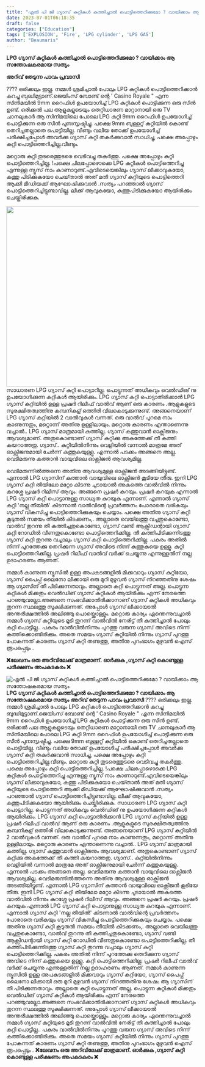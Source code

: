 ```yaml
---
title: "എൽ പി ജി ഗ്യാസ് കുറ്റികൾ കത്തിച്ചാൽ പൊട്ടിത്തെറിക്കുമോ ? വായിക്കാം ആ സന്തോഷകരമായ സത്യം"
date: 2023-07-01T06:18:35
draft: false
categories: ["Education"]
tags: ['EXPLOSION', 'Fire', 'LPG cylinder', 'LPG GAS']
author: "Beaumaris"
---
```


<strong>LPG ഗ്യാസ് കുറ്റികൾ കത്തിച്ചാൽ പൊട്ടിത്തെറിക്കുമോ ? വായിക്കാം ആ സന്തോഷകരമായ സത്യം </strong>

<strong>അറിവ് തേടുന്ന പാവം പ്രവാസി</strong>

???? ഒരിക്കലും ഇല്ല. നമ്മൾ ശ്രമിച്ചാൽ പോലും LPG കുറ്റികൾ പൊട്ടിത്തെറിക്കാൻ കുറച്ചു ബുദ്ധിമുട്ടാണ്.ജെയിംസ് ബോണ്ട് ന്റെ ' Casino Royale " എന്ന സിനിമയിൽ 9mm റൈഫിൾ ഉപയോഗിച്ച് LPG കുറ്റികൾ പൊട്ടിക്കുന്ന ഒരു സീൻ ഉണ്ട്. ഒരിക്കൽ പല ആളുകളുടെയും തെറ്റിധാരണ മാറ്റാനായി ഒരു TV ചാനലുകാർ ആ സിനിമയിലെ പോലെ LPG കുറ്റി 9mm റൈഫിൾ ഉപയോഗിച്ച് പൊട്ടിക്കുന്ന ഒരു സീൻ പുനഃസൃഷ്ടിച്ചു. പക്ഷെ 9mm ബുള്ളറ്റ് കുറ്റിയിൽ കൊണ്ട് തെറിച്ചതല്ലാതെ പൊട്ടിയില്ല. വീണ്ടും വലിയ തോക്ക് ഉപയോഗിച്ച് പരീക്ഷിച്ചപ്പോൾ അവർക്കു ഗ്യാസ് കുറ്റി തകർക്കുവാൻ സാധിച്ചു, പക്ഷെ അപ്പോഴും കുറ്റി പൊട്ടിത്തെറിച്ചില്ല.വീണ്ടും.

മറ്റൊരു കുറ്റി തുടരെത്തുടരെ വെടിവച്ചു തകർത്തു. പക്ഷെ അപ്പോഴും കുറ്റി പൊട്ടിത്തെറിച്ചില്ല. !പക്ഷെ ചിലപ്പോഴൊക്കെ LPG കുറ്റികൾ പൊട്ടിത്തെറിച്ചു എന്നുള്ള ന്യൂസ് നാം കാണാറുണ്ട്.എവിടെയെങ്കിലും ഗ്യാസ് ലീക്കാവുകയോ, കത്തു പിടിക്കുകയോ ചെയ്‌താൽ അത് മതി ഗ്യാസ് കുറ്റിയുടെ പൊട്ടിത്തെറി ആക്കി മീഡിയക്ക് ആഘോഷിക്കുവാൻ .സത്യം പറഞ്ഞാൽ ഗ്യാസ് പൊട്ടിത്തെറിച്ചിട്ടുണ്ടാവില്ല. ലീക്ക് ആവുകയോ, കത്തുപിടിക്കുകയോ ആയിരിക്കും ചെയ്തിരിക്കുക.

<a href="https://cdn.boolokam.com/articles/2023/07/JJJT.jpg"><img class="wp-image-401668 aligncenter" src="https://cdn.boolokam.com/articles/2023/07/JJJT.jpg" alt="" width="915" height="473" /></a>സാധാരണ LPG ഗ്യാസ് കുറ്റി പൊട്ടാറില്ല. പൊട്ടുന്നത് അധികവും വെൽഡിങ് നു ഉപയോഗിക്കുന്ന കുറ്റികൾ ആയിരിക്കും. LPG ഗ്യാസ് കുറ്റി പൊട്ടാതിരിക്കാൻ LPG ഗ്യാസ് കുറ്റിയിൽ ഉള്ള പ്രഷർ റിലീഫ് വാൽവ് ആണ് ഒരു കാരണം .ആളുകളുടെ സുരക്ഷിതത്വത്തിനു കമ്പനികള് ഒത്തിരി വിലകൊടുക്കുന്നുണ്ട്. അങ്ങനെയാണ് LPG ഗ്യാസ് കുറ്റിയിൽ 2 വാൽവുകൾ വന്നത്. ഒരു വാൽവ് പുറമെ നാം കാണുന്നതും, മറ്റൊന്ന് അതിനു ഉള്ളിലായും. മറ്റൊരു കാരണം എന്താണെന്നു വച്ചാൽ.. LPG ഗ്യാസ് മാത്രമായി കത്തില്ല. ഗ്യാസ് കത്തുവാൻ ഓക്സിജനും ആവശ്യമാണ്. അതുകൊണ്ടാണ് ഗ്യാസ് കുറ്റിക്കു അകത്തേക്ക് തീ കത്തി കയറാത്തതു. ഗ്യാസ്.. കുറ്റിയിൽനിന്നും വെളിയിൽ വന്നാൽ മാത്രമേ അത് ഓക്സിജനുമായി ചേർന്ന് കത്തുകയുള്ളൂ. എന്നാൽ പടക്കം അങ്ങനെ അല്ല. വെടിമരുന്നു കത്താൻ വായുവിലെ ഓക്സിജൻ ആവശ്യമില്ല.

വെടിമരുന്നിൽത്തന്നെ അതിനു ആവശ്യമുള്ള ഓക്സിജൻ അടങ്ങിയിട്ടുണ്ട്. എന്നാൽ LPG ഗ്യാസിന് കത്താൻ വായുവിലെ ഓക്സിജൻ കൂടിയേ തീരു. ഇനി LPG ഗ്യാസ് കുറ്റി തീയിലോ മറ്റോ കിടന്നു ചൂടായാൽ അകത്തെ വാൽവിൽ നിന്നും കുറശ്ശേ പ്രഷർ റിലീസ് ആവും. അങ്ങനെ പ്രഷർ കുറയും. പ്രഷർ കുറയുക എന്നാൽ LPG ഗ്യാസ് കുറ്റി പൊട്ടാനുള്ള സാധ്യത കുറയുക എന്നാണ്. എന്നാൽ ഗ്യാസ് കുറ്റി 'നല്ല തീയിൽ' കിടന്നാൽ വാൽവിന്റെ പ്രവർത്തനം പോരാതെ വരികയും ഗ്യാസ് വികസിച്ചു പൊട്ടിത്തെറിക്കുകയും ചെയ്യാം. പക്ഷെ അതിനു ഗ്യാസ് കുറ്റി കൂടുതൽ സമയം തീയിൽ കിടക്കണം,. അല്ലാതെ വെയിലത്തു വച്ചതുകൊണ്ടോ, വാൽവ് തുറന്നു തീ കത്തിച്ചതുകൊണ്ടോ, ഗ്യാസ് വണ്ടി ആക്സിഡന്റായി ഗ്യാസ് കുറ്റി റോഡിൽ വീണതുകൊണ്ടോ പൊട്ടിത്തെറിക്കില്ല. തീ കത്തിപിടിക്കുന്നിടത്തു ഗ്യാസ് കുറ്റി തുറന്നു വച്ചാലും ഗ്യാസ് കുറ്റി പൊട്ടിത്തെറിക്കില്ല. പകരം അതിൽ നിന്ന് പുറത്തേക്കു തെറിക്കുന്ന ഗ്യാസ് അവിടെ നിന്ന് കത്തുകയെ ഉള്ളൂ. കുറ്റി പൊട്ടിത്തെറിക്കില്ല. പ്രഷർ റിലീഫ് വാൽവ് വർക്ക്‌ ചെയ്യുന്നു എന്നുള്ളതിന് നല്ല ഉദാഹരണം ആണത്.

നമ്മൾ കാണുന്ന ന്യൂസിൽ ഉള്ള അപകടങ്ങളിൽ മിക്കവാറും ഗ്യാസ് കുറ്റിയോ, ഗ്യാസ് പൈപ്പ് ലൈനോ ലീക്കായി ഒരു മുറി മുഴുവൻ ഗ്യാസ് നിറഞ്ഞതിനു ശേഷം ആ ഗ്യാസിന് തീ പിടിക്കുന്നതാവും. അല്ലാതെ കുറ്റി പൊട്ടുന്നത് അല്ല. പൊട്ടുന്ന കുറ്റികൾ മിക്കതും വെൽഡിങ് ഗ്യാസ് കുറ്റികൾ ആയിരിക്കും എന്ന് നേരത്തെ പറഞ്ഞുവല്ലോ.അങ്ങനെ സംഭവിക്കാതിരിക്കാനാണ് ഗ്യാസ് കുറ്റികൾ അധികവും തുറന്ന സ്ഥലത്തു സൂക്ഷിക്കുന്നത്. അപ്പോൾ ഗ്യാസ് ലീക്കായാൽ അന്തരീക്ഷത്തിൽ അലിഞ്ഞു പൊയ്ക്കൊള്ളും.
മറ്റൊരു കാര്യം എന്തെന്നുവച്ചാൽ നമ്മൾ ഗ്യാസ് കുറ്റിയുടെ മൂടി തുറന്ന് വാൽവിൽ നേരിട്ട് തീ കത്തിച്ചാൽ പോലും കുറ്റി പൊട്ടില്ല.. പകരം വാൽവിൽനിന്നും പുറത്തു വരുന്ന ഗ്യാസ് അവിടെ നിന്ന് കത്തിക്കൊണ്ടിരിക്കും. അതെ സമയം ഗ്യാസ് കുറ്റിയിൽ നിന്നും ഗ്യാസ് പുറത്തു പോകുന്നത് കാരണം ഗ്യാസ് കുറ്റി തണുത്തു, അതിനു പുറംഭാഗം മുഴുവൻ ഐസ് രൂപപ്പെടും .

<strong>❌ലേഖനം ഒരു അറിവിലേക്ക് മാത്രമാണ്. ഓർക്കുക ,ഗ്യാസ് കുറ്റി കൊണ്ടുള്ള പരീക്ഷണം അപകടകരം ❌</strong>


![എൽ പി ജി ഗ്യാസ് കുറ്റികൾ കത്തിച്ചാൽ പൊട്ടിത്തെറിക്കുമോ ? വായിക്കാം ആ സന്തോഷകരമായ സത്യം](https://cdn.boolokam.com/articles/2023/07/JJJT.jpg)**LPG ഗ്യാസ് കുറ്റികൾ കത്തിച്ചാൽ പൊട്ടിത്തെറിക്കുമോ ? വായിക്കാം ആ സന്തോഷകരമായ സത്യം** **അറിവ് തേടുന്ന പാവം പ്രവാസി** ???? ഒരിക്കലും ഇല്ല. നമ്മൾ ശ്രമിച്ചാൽ പോലും LPG കുറ്റികൾ പൊട്ടിത്തെറിക്കാൻ കുറച്ചു ബുദ്ധിമുട്ടാണ്.ജെയിംസ് ബോണ്ട് ന്റെ ' Casino Royale " എന്ന സിനിമയിൽ 9mm റൈഫിൾ ഉപയോഗിച്ച് LPG കുറ്റികൾ പൊട്ടിക്കുന്ന ഒരു സീൻ ഉണ്ട്. ഒരിക്കൽ പല ആളുകളുടെയും തെറ്റിധാരണ മാറ്റാനായി ഒരു TV ചാനലുകാർ ആ സിനിമയിലെ പോലെ LPG കുറ്റി 9mm റൈഫിൾ ഉപയോഗിച്ച് പൊട്ടിക്കുന്ന ഒരു സീൻ പുനഃസൃഷ്ടിച്ചു. പക്ഷെ 9mm ബുള്ളറ്റ് കുറ്റിയിൽ കൊണ്ട് തെറിച്ചതല്ലാതെ പൊട്ടിയില്ല. വീണ്ടും വലിയ തോക്ക് ഉപയോഗിച്ച് പരീക്ഷിച്ചപ്പോൾ അവർക്കു ഗ്യാസ് കുറ്റി തകർക്കുവാൻ സാധിച്ചു, പക്ഷെ അപ്പോഴും കുറ്റി പൊട്ടിത്തെറിച്ചില്ല.വീണ്ടും. മറ്റൊരു കുറ്റി തുടരെത്തുടരെ വെടിവച്ചു തകർത്തു. പക്ഷെ അപ്പോഴും കുറ്റി പൊട്ടിത്തെറിച്ചില്ല. !പക്ഷെ ചിലപ്പോഴൊക്കെ LPG കുറ്റികൾ പൊട്ടിത്തെറിച്ചു എന്നുള്ള ന്യൂസ് നാം കാണാറുണ്ട്.എവിടെയെങ്കിലും ഗ്യാസ് ലീക്കാവുകയോ, കത്തു പിടിക്കുകയോ ചെയ്‌താൽ അത് മതി ഗ്യാസ് കുറ്റിയുടെ പൊട്ടിത്തെറി ആക്കി മീഡിയക്ക് ആഘോഷിക്കുവാൻ .സത്യം പറഞ്ഞാൽ ഗ്യാസ് പൊട്ടിത്തെറിച്ചിട്ടുണ്ടാവില്ല. ലീക്ക് ആവുകയോ, കത്തുപിടിക്കുകയോ ആയിരിക്കും ചെയ്തിരിക്കുക. [](https://cdn.boolokam.com/articles/2023/07/JJJT.jpg)സാധാരണ LPG ഗ്യാസ് കുറ്റി പൊട്ടാറില്ല. പൊട്ടുന്നത് അധികവും വെൽഡിങ് നു ഉപയോഗിക്കുന്ന കുറ്റികൾ ആയിരിക്കും. LPG ഗ്യാസ് കുറ്റി പൊട്ടാതിരിക്കാൻ LPG ഗ്യാസ് കുറ്റിയിൽ ഉള്ള പ്രഷർ റിലീഫ് വാൽവ് ആണ് ഒരു കാരണം .ആളുകളുടെ സുരക്ഷിതത്വത്തിനു കമ്പനികള് ഒത്തിരി വിലകൊടുക്കുന്നുണ്ട്. അങ്ങനെയാണ് LPG ഗ്യാസ് കുറ്റിയിൽ 2 വാൽവുകൾ വന്നത്. ഒരു വാൽവ് പുറമെ നാം കാണുന്നതും, മറ്റൊന്ന് അതിനു ഉള്ളിലായും. മറ്റൊരു കാരണം എന്താണെന്നു വച്ചാൽ.. LPG ഗ്യാസ് മാത്രമായി കത്തില്ല. ഗ്യാസ് കത്തുവാൻ ഓക്സിജനും ആവശ്യമാണ്. അതുകൊണ്ടാണ് ഗ്യാസ് കുറ്റിക്കു അകത്തേക്ക് തീ കത്തി കയറാത്തതു. ഗ്യാസ്.. കുറ്റിയിൽനിന്നും വെളിയിൽ വന്നാൽ മാത്രമേ അത് ഓക്സിജനുമായി ചേർന്ന് കത്തുകയുള്ളൂ. എന്നാൽ പടക്കം അങ്ങനെ അല്ല. വെടിമരുന്നു കത്താൻ വായുവിലെ ഓക്സിജൻ ആവശ്യമില്ല. വെടിമരുന്നിൽത്തന്നെ അതിനു ആവശ്യമുള്ള ഓക്സിജൻ അടങ്ങിയിട്ടുണ്ട്. എന്നാൽ LPG ഗ്യാസിന് കത്താൻ വായുവിലെ ഓക്സിജൻ കൂടിയേ തീരു. ഇനി LPG ഗ്യാസ് കുറ്റി തീയിലോ മറ്റോ കിടന്നു ചൂടായാൽ അകത്തെ വാൽവിൽ നിന്നും കുറശ്ശേ പ്രഷർ റിലീസ് ആവും. അങ്ങനെ പ്രഷർ കുറയും. പ്രഷർ കുറയുക എന്നാൽ LPG ഗ്യാസ് കുറ്റി പൊട്ടാനുള്ള സാധ്യത കുറയുക എന്നാണ്. എന്നാൽ ഗ്യാസ് കുറ്റി 'നല്ല തീയിൽ' കിടന്നാൽ വാൽവിന്റെ പ്രവർത്തനം പോരാതെ വരികയും ഗ്യാസ് വികസിച്ചു പൊട്ടിത്തെറിക്കുകയും ചെയ്യാം. പക്ഷെ അതിനു ഗ്യാസ് കുറ്റി കൂടുതൽ സമയം തീയിൽ കിടക്കണം,. അല്ലാതെ വെയിലത്തു വച്ചതുകൊണ്ടോ, വാൽവ് തുറന്നു തീ കത്തിച്ചതുകൊണ്ടോ, ഗ്യാസ് വണ്ടി ആക്സിഡന്റായി ഗ്യാസ് കുറ്റി റോഡിൽ വീണതുകൊണ്ടോ പൊട്ടിത്തെറിക്കില്ല. തീ കത്തിപിടിക്കുന്നിടത്തു ഗ്യാസ് കുറ്റി തുറന്നു വച്ചാലും ഗ്യാസ് കുറ്റി പൊട്ടിത്തെറിക്കില്ല. പകരം അതിൽ നിന്ന് പുറത്തേക്കു തെറിക്കുന്ന ഗ്യാസ് അവിടെ നിന്ന് കത്തുകയെ ഉള്ളൂ. കുറ്റി പൊട്ടിത്തെറിക്കില്ല. പ്രഷർ റിലീഫ് വാൽവ് വർക്ക്‌ ചെയ്യുന്നു എന്നുള്ളതിന് നല്ല ഉദാഹരണം ആണത്. നമ്മൾ കാണുന്ന ന്യൂസിൽ ഉള്ള അപകടങ്ങളിൽ മിക്കവാറും ഗ്യാസ് കുറ്റിയോ, ഗ്യാസ് പൈപ്പ് ലൈനോ ലീക്കായി ഒരു മുറി മുഴുവൻ ഗ്യാസ് നിറഞ്ഞതിനു ശേഷം ആ ഗ്യാസിന് തീ പിടിക്കുന്നതാവും. അല്ലാതെ കുറ്റി പൊട്ടുന്നത് അല്ല. പൊട്ടുന്ന കുറ്റികൾ മിക്കതും വെൽഡിങ് ഗ്യാസ് കുറ്റികൾ ആയിരിക്കും എന്ന് നേരത്തെ പറഞ്ഞുവല്ലോ.അങ്ങനെ സംഭവിക്കാതിരിക്കാനാണ് ഗ്യാസ് കുറ്റികൾ അധികവും തുറന്ന സ്ഥലത്തു സൂക്ഷിക്കുന്നത്. അപ്പോൾ ഗ്യാസ് ലീക്കായാൽ അന്തരീക്ഷത്തിൽ അലിഞ്ഞു പൊയ്ക്കൊള്ളും. മറ്റൊരു കാര്യം എന്തെന്നുവച്ചാൽ നമ്മൾ ഗ്യാസ് കുറ്റിയുടെ മൂടി തുറന്ന് വാൽവിൽ നേരിട്ട് തീ കത്തിച്ചാൽ പോലും കുറ്റി പൊട്ടില്ല.. പകരം വാൽവിൽനിന്നും പുറത്തു വരുന്ന ഗ്യാസ് അവിടെ നിന്ന് കത്തിക്കൊണ്ടിരിക്കും. അതെ സമയം ഗ്യാസ് കുറ്റിയിൽ നിന്നും ഗ്യാസ് പുറത്തു പോകുന്നത് കാരണം ഗ്യാസ് കുറ്റി തണുത്തു, അതിനു പുറംഭാഗം മുഴുവൻ ഐസ് രൂപപ്പെടും . **❌ലേഖനം ഒരു അറിവിലേക്ക് മാത്രമാണ്. ഓർക്കുക ,ഗ്യാസ് കുറ്റി കൊണ്ടുള്ള പരീക്ഷണം അപകടകരം ❌**
